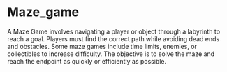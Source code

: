 # Maze_game
A Maze Game involves navigating a player or object through a labyrinth to reach a goal. Players must find the correct path while avoiding dead ends and obstacles. Some maze games include time limits, enemies, or collectibles to increase difficulty. The objective is to solve the maze and reach the endpoint as quickly or efficiently as possible.
